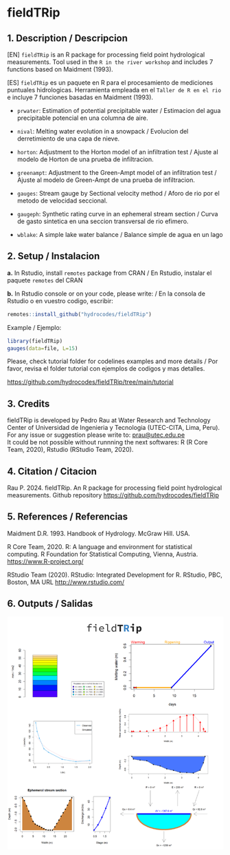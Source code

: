 # fieldTRip
## 1. Description / Descripcion
[EN] `fieldTRip` is an R package for processing field point hydrological measurements. Tool used in the `R in the river workshop` and includes 7 functions based on Maidment (1993).

[ES] `fieldTRip` es un paquete en R para el procesamiento de mediciones puntuales hidrologicas. Herramienta empleada en el `Taller de R en el rio` e incluye 7 funciones basadas en Maidment (1993).

- `prwater`: Estimation of potential precipitable water / Estimacion del agua precipitable potencial en una columna de aire.

- `nival`: Melting water evolution in a snowpack / Evolucion del derretimiento de una capa de nieve.

- `horton`: Adjustment to the Horton model of an infiltration test / Ajuste al modelo de Horton de una prueba de infiltracion.

- `greenampt`: Adjustment to the Green-Ampt model of an infiltration test / Ajuste al modelo de Green-Ampt de una prueba de infiltracion.

- `gauges`: Stream gauge by Sectional velocity method / Aforo de rio por el metodo de velocidad seccional.

- `gaugeph`: Synthetic rating curve in an ephemeral stream section / Curva de gasto sintetica en una seccion transversal de rio efimero.
  
- `wblake`: A simple lake water balance  / Balance simple de agua en un lago

## 2. Setup / Instalacion

**a.** In Rstudio, install `remotes` package from CRAN / En Rstudio, instalar el paquete `remotes` del CRAN

**b.** In Rstudio console or on your code, please write: / En la consola de Rstudio o en vuestro codigo, escribir:

```r
remotes::install_github("hydrocodes/fieldTRip")
```

Example / Ejemplo:
```r
library(fieldTRip)
gauges(data=file, L=15)
```
Please, check tutorial folder for codelines examples and more details / Por favor, revisa el folder tutorial con ejemplos de codigos y mas detalles.

https://github.com/hydrocodes/fieldTRip/tree/main/tutorial

## 3. Credits
fieldTRip is developed by Pedro Rau at Water Research and Technology Center of Universidad de Ingenieria y Tecnologia (UTEC-CITA, Lima, Peru). For any issue or suggestion please write to: prau@utec.edu.pe  
It could be not possible without runnning the next softwares: R (R Core Team, 2020), Rstudio (RStudio Team, 2020).

## 4. Citation / Citacion
Rau P. 2024. fieldTRip. An R package for processing field point hydrological measurements. Github repository https://github.com/hydrocodes/fieldTRip

## 5. References / Referencias
Maidment D.R. 1993. Handbook of Hydrology. McGraw Hill. USA.

R Core Team, 2020. R: A language and environment for statistical computing. R Foundation for Statistical Computing, Vienna, Austria. https://www.R-project.org/

RStudio Team (2020). RStudio: Integrated Development for R. RStudio, PBC, Boston, MA URL http://www.rstudio.com/

## 6. Outputs / Salidas
<img src="https://github.com/hydrocodes/fieldTRip/blob/main/tutorial/fieldtrip_fig1.PNG" width="600">

